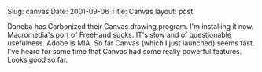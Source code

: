 Slug: canvas
Date: 2001-09-06
Title: Canvas
layout: post

Daneba has Carbonized their Canvas drawing program. I&#39;m installing it now. Macromedia&#39;s port of FreeHand sucks. IT&#39;s slow and of questionable usefulness. Adobe is MIA. So far Canvas (which I just launched) seems fast. I&#39;ve heard for some time that Canvas had some really powerful features. Looks good so far.
